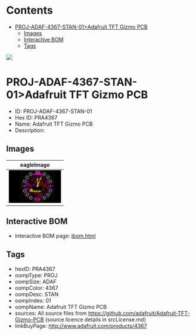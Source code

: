 



Contents
========

* [PROJ-ADAF-4367-STAN-01>Adafruit TFT Gizmo PCB](#proj-adaf-4367-stan-01adafruit-tft-gizmo-pcb)
	* [Images](#images)
	* [Interactive BOM](#interactive-bom)
	* [Tags](#tags)
  
![][im]
# PROJ-ADAF-4367-STAN-01>Adafruit TFT Gizmo PCB

- ID: PROJ-ADAF-4367-STAN-01
- Hex ID: PRA4367
- Name: Adafruit TFT Gizmo PCB
- Description: 

## Images
  
  

|eagleImage|
| :---: |
|[![eagleImage](eagleImage_140.png)](eagleImage_600.png)|

## Interactive BOM

- Interactive BOM page: [ibom.html](kicad/bom/ibom.html)

## Tags

- hexID: PRA4367
- oompType: PROJ
- oompSize: ADAF
- oompColor: 4367
- oompDesc: STAN
- oompIndex: 01
- oompName: Adafruit TFT Gizmo PCB
- sources: All source files from https://github.com/adafruit/Adafruit-TFT-Gizmo-PCB (source licence details in srcLicense.md)
- linkBuyPage: http://www.adafruit.com/products/4367



[im]: eagleImage_450.png
